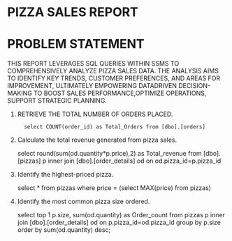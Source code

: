 # PIZZA SALES REPORT

# PROBLEM STATEMENT
THIS REPORT LEVERAGES SQL QUERIES WITHIN SSMS TO COMPREHENSIVELY ANALYZE PIZZA SALES DATA. THE ANALYSIS AIMS TO IDENTIFY KEY TRENDS, CUSTOMER PREFERENCES, AND
AREAS FOR IMPROVEMENT, ULTIMATELY EMPOWERING DATADRIVEN DECISION-MAKING TO BOOST SALES PERFORMANCE,OPTIMIZE OPERATIONS, SUPPORT STRATEGIC PLANNING.

1. RETRIEVE THE TOTAL NUMBER OF ORDERS PLACED.
   
         select COUNT(order_id) as Total_Orders from [dbo].[orders]

2. Calculate the total revenue generated from pizza sales.

      select round(sum(od.quantity*p.price),2) as Total_revenue from
      [dbo].[pizzas] p inner join [dbo].[order_details] od on od.pizza_id=p.pizza_id

3. Identify the highest-priced pizza.

      select * from pizzas where price = (select MAX(price) from pizzas)

4. Identify the most common pizza size ordered.

      select top 1 p.size, sum(od.quantity) as Order_count from pizzas p 
      inner join [dbo].[order_details] od on p.pizza_id=od.pizza_id
      group by p.size order by sum(od.quantity) desc;


